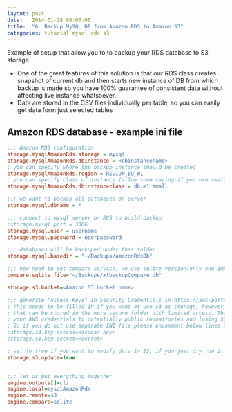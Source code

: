 ```yaml
---
layout: post
date:   2014-01-28 09:00:06
title:  "6. Backup MySQL DB from Amazon RDS to Amazon S3"
categories: tutorial mysql rds s3
---
```


Example of setup that allow you to to backup your RDS database to S3 storage.

* One of the great features of this solution is that our RDS class creates snapshot of current db and then starts new instance of DB from which backup is made so you
have 100% guarantee of consistent data without affecting live instance whatsoever.
* Data are stored in the CSV files individually per table, so you can easily get data form just selected tables

## Amazon RDS database - example ini file

``` ini
;;; Amazon RDS configuration
storage.mysqlAmazonRds.storage = mysql
storage.mysqlAmazonRds.dbinstance = <dbinstancename>
; you can specify where the backup instance should be created
storage.mysqlAmazonRds.region = REGION_EU_W1
; you can specify class of instance (allow some saving if you use smaller instance that used for the live instance
storage.mysqlAmazonRds.dbinstanceclass = db.m1.small

;;; we want to backup all databases on server
storage.mysql.dbname = *

;;; connect to mysql server on RDS to build backup
;storage.mysql.port = 3306
storage.mysql.user = username
storage.mysql.password = userpassword

;;; databases will be backuped under this folder
storage.mysql.basedir = "~/Backups/amazonRdsDb"

;;; new need to set compare service, we use sqlite version(only one implemented at the time of writing this)
compare.sqlite.file="~/Backups/xtbackupCompare.db"

storage.s3.bucket=<Amazon S3 bucket name>

;;; generate "Access Keys" in Security Credentials in https://aws-portal.amazon.com/gp/aws/developer/account/
; This needs to be filled in if you want ot use s3 as storage, however preferred way is to use private INI file
; that can be stored in the more secure folder with limited access. That way you can avoid accidentally committing
; your AWS credentials to potentially public repositories and losing $$$ in the process http://pulse.me/s/13oajD
; So if you do not use separate INI file please uncomment below lines and fill in credentials.
;storage.s3.key.access=<access key>
;storage.s3.key.secret=<secret>

; set to true if you want to modify data in S3, if you just dry run it set it to simulate
storage.s3.update=true


;;; let us put everything together
engine.outputs[]=cli
engine.local=mysqlAmazonRds
engine.remote=s3
engine.compare=sqlite
```
